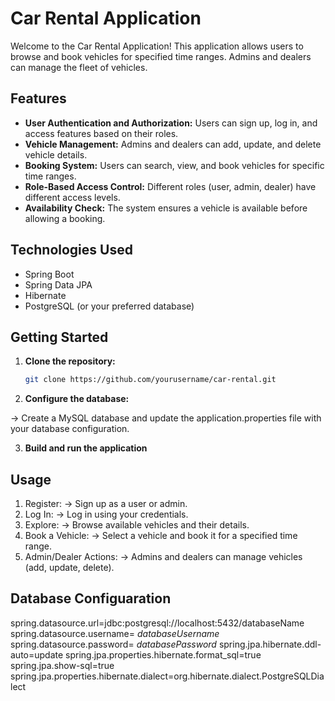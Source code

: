 # Car Rental Application

Welcome to the Car Rental Application! This application allows users to browse and book vehicles for specified time ranges. Admins and dealers can manage the fleet of vehicles.

## Features

- **User Authentication and Authorization:** Users can sign up, log in, and access features based on their roles.
- **Vehicle Management:** Admins and dealers can add, update, and delete vehicle details.
- **Booking System:** Users can search, view, and book vehicles for specific time ranges.
- **Role-Based Access Control:** Different roles (user, admin, dealer) have different access levels.
- **Availability Check:** The system ensures a vehicle is available before allowing a booking.

## Technologies Used

- Spring Boot
- Spring Data JPA
- Hibernate
- PostgreSQL (or your preferred database)


## Getting Started

1. **Clone the repository:**

   ```bash
   git clone https://github.com/yourusername/car-rental.git

2. **Configure the database:**

  -> Create a MySQL database and update the application.properties file with your database configuration.

3. **Build and run the application**

## Usage

1. Register:
   -> Sign up as a user or admin.
2. Log In:
   -> Log in using your credentials.
3. Explore:
   -> Browse available vehicles and their details.
4. Book a Vehicle:
   -> Select a vehicle and book it for a specified time range.
5. Admin/Dealer Actions:
   -> Admins and dealers can manage vehicles (add, update, delete).

## Database Configuaration

spring.datasource.url=jdbc:postgresql://localhost:5432/databaseName
spring.datasource.username= *databaseUsername*
spring.datasource.password= *databasePassword*
spring.jpa.hibernate.ddl-auto=update
spring.jpa.properties.hibernate.format_sql=true
spring.jpa.show-sql=true
spring.jpa.properties.hibernate.dialect=org.hibernate.dialect.PostgreSQLDialect

